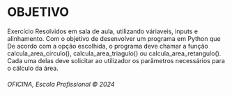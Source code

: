 <h1>OBJETIVO</h1>
Exercício Resolvidos em sala de aula, utilizando váriaveis, inputs e alinhamento. Com o objetivo de desenvolver um programa em Python que De acordo com a opção escolhida, o programa deve chamar a função calcula_area_circulo(), calcula_area_triagulo() ou calcula_area_retangulo(). Cada uma delas deve solicitar ao utilizador os parâmetros necessários para o cálculo da área. 
<h6>OFICINA, Escola Profissional &copy; 2024</h6>
